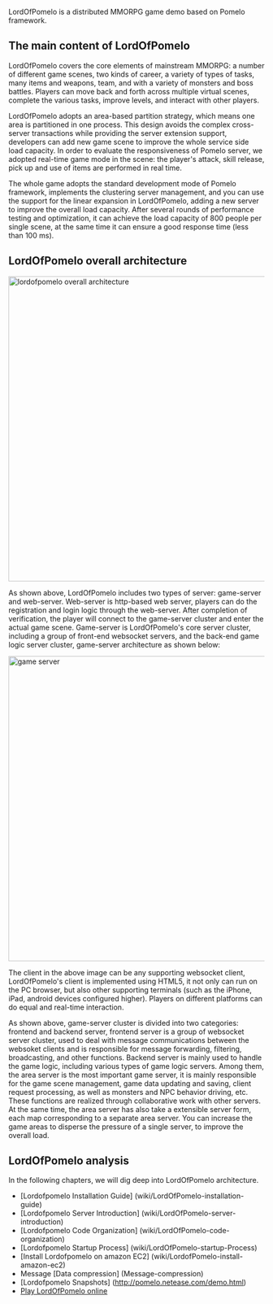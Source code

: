 LordOfPomelo is a distributed MMORPG game demo based on Pomelo framework.
 
## The main content of LordOfPomelo
LordOfPomelo covers the core elements of mainstream MMORPG: a number of different game scenes, two kinds of career, a variety of types of tasks, many items and weapons, team, and with a variety of monsters and boss battles. Players can move back and forth across multiple virtual scenes, complete the various tasks, improve levels, and interact with other players. 
 
LordOfPomelo adopts an area-based partition strategy, which means one area is partitioned in one process. This design avoids the complex cross-server transactions while providing the server extension support, developers can add new game scene to improve the whole service side load capacity. In order to evaluate the responsiveness of Pomelo server, we adopted real-time game mode in the scene: the player's attack, skill release, pick up and use of items are performed in real time. 
 
The whole game adopts the standard development mode of Pomelo framework, implements the clustering server management, and you can use the support for the linear expansion in LordOfPomelo, adding a new server to improve the overall load capacity. After several rounds of performance testing and optimization, it can achieve the load capacity of 800 people per single scene, at the same time it can ensure a good response time (less than 100 ms). 
 
## LordOfPomelo overall architecture 
    
<img src="http://pomelo.netease.com/resource/documentImage/lordofpomelo/lordofpomelo-all-arch.png" alt="lordofpomelo overall architecture" width="600px"></img>

As shown above, LordOfPomelo includes two types of server: game-server and web-server. Web-server is http-based web server, players can do the registration and login logic through the web-server. After completion of verification, the player will connect to the game-server cluster and enter the actual game scene. Game-server is LordOfPomelo's core server cluster, including a group of front-end websocket servers, and the back-end game logic server cluster, game-server architecture as shown below: 
 
<img src="http://pomelo.netease.com/resource/documentImage/lordofpomelo/game-server.png" alt="game server" width="600px"></img>

The client in the above image can be any supporting websocket client, LordOfPomelo's client is implemented using HTML5, it not only can run on the PC browser, but also other supporting terminals (such as the iPhone, iPad, android devices configured higher). Players on different platforms can do equal and real-time interaction. 
 
As shown above, game-server cluster is divided into two categories: frontend and backend server, frontend server is a group of websocket server cluster, used to deal with message communications between the websoket clients and is responsible for message forwarding, filtering, broadcasting, and other functions. Backend server is mainly used to handle the game logic, including various types of game logic servers. Among them, the area server is the most important game server, it is mainly responsible for the game scene management, game data updating and saving, client request processing, as well as monsters and NPC behavior driving, etc. These functions are realized through collaborative work with other servers. At the same time, the area server has also take a extensible server form, each map corresponding to a separate area server. You can increase the game areas to disperse the pressure of a single server, to improve the overall load. 
 
## LordOfPomelo analysis 

In the following chapters, we will dig deep into LordOfPomelo architecture.

* [Lordofpomelo Installation Guide] (wiki/LordOfPomelo-installation-guide)
* [Lordofpomelo Server Introduction] (wiki/LordOfPomelo-server-introduction)
* [Lordofpomelo Code Organization] (wiki/LordOfPomelo-code-organization)
* [Lordofpomelo Startup Process] (wiki/LordOfPomelo-startup-Process)
* [Install Lordofpomelo on amazon EC2] (wiki/LordofPomelo-install-amazon-ec2)
* Message [Data compression] (Message-compression)
* [Lordofpomelo Snapshots] (http://pomelo.netease.com/demo.html)
* [Play LordOfPomelo online](http://pomelo.netease.com/lordofpomelo/)